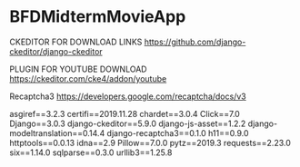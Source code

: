 # BFDMidtermMovieApp

CKEDITOR FOR DOWNLOAD LINKS
https://github.com/django-ckeditor/django-ckeditor 



PLUGIN FOR YOUTUBE DOWNLOAD
https://ckeditor.com/cke4/addon/youtube


Recaptcha3
https://developers.google.com/recaptcha/docs/v3 


asgiref==3.2.3
certifi==2019.11.28
chardet==3.0.4
Click==7.0
Django==3.0.3
django-ckeditor==5.9.0
django-js-asset==1.2.2
django-modeltranslation==0.14.4
django-recaptcha3==0.1.0
h11==0.9.0
httptools==0.0.13
idna==2.9
Pillow==7.0.0
pytz==2019.3
requests==2.23.0
six==1.14.0
sqlparse==0.3.0
urllib3==1.25.8
